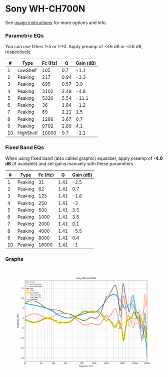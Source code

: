 # Sony WH-CH700N
See [usage instructions](https://github.com/jaakkopasanen/AutoEq#usage) for more options and info.

### Parametric EQs
You can use filters 1-5 or 1-10. Apply preamp of -3.6 dB or -3.6 dB, respectively.

|   # | Type      |   Fc (Hz) |    Q |   Gain (dB) |
|-----|-----------|-----------|------|-------------|
|   1 | LowShelf  |       105 | 0.7  |        -1.1 |
|   2 | Peaking   |       217 | 0.94 |        -3.3 |
|   3 | Peaking   |       695 | 0.57 |         3.9 |
|   4 | Peaking   |      3102 | 2.49 |        -4.8 |
|   5 | Peaking   |      5320 | 5.54 |       -11.1 |
|   6 | Peaking   |        36 | 1.84 |        -1.2 |
|   7 | Peaking   |        69 | 2.21 |         1.5 |
|   8 | Peaking   |      1286 | 3.67 |         0.7 |
|   9 | Peaking   |      9702 | 2.89 |         4.1 |
|  10 | HighShelf |     10000 | 0.7  |        -2.1 |

### Fixed Band EQs
When using fixed band (also called graphic) equalizer, apply preamp of **-4.0 dB** (if available) and set gains manually with these parameters.

|   # | Type    |   Fc (Hz) |    Q |   Gain (dB) |
|-----|---------|-----------|------|-------------|
|   1 | Peaking |        31 | 1.41 |        -2.5 |
|   2 | Peaking |        62 | 1.41 |         0.7 |
|   3 | Peaking |       125 | 1.41 |        -1.8 |
|   4 | Peaking |       250 | 1.41 |        -3   |
|   5 | Peaking |       500 | 1.41 |         3.5 |
|   6 | Peaking |      1000 | 1.41 |         3.5 |
|   7 | Peaking |      2000 | 1.41 |         0.1 |
|   8 | Peaking |      4000 | 1.41 |        -5.5 |
|   9 | Peaking |      8000 | 1.41 |         0.4 |
|  10 | Peaking |     16000 | 1.41 |        -1   |

### Graphs
![](./Sony%20WH-CH700N.png)

